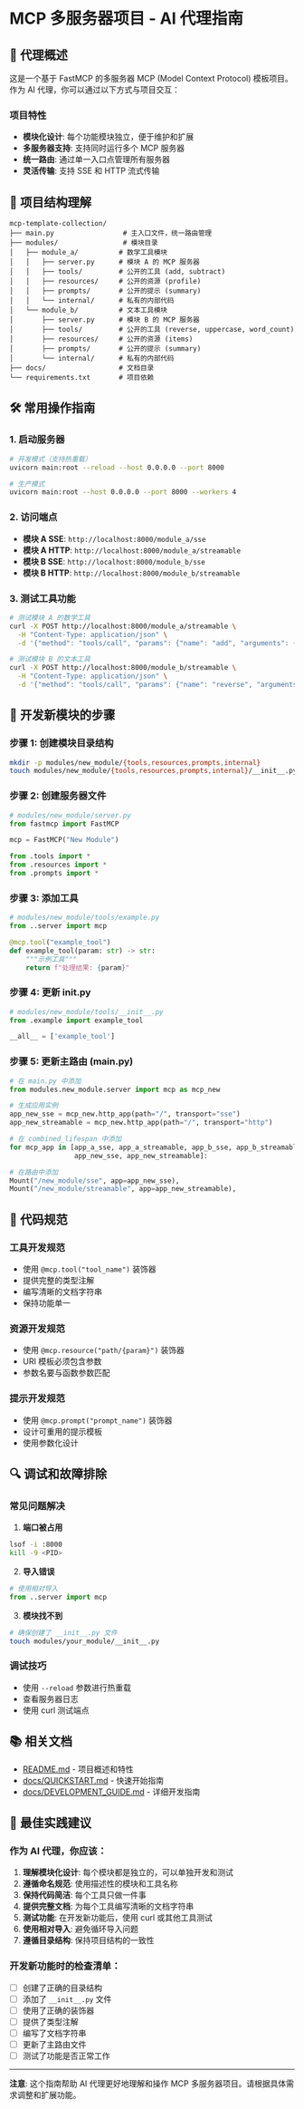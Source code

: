 # MCP 多服务器项目 - AI 代理指南

## 🤖 代理概述

这是一个基于 FastMCP 的多服务器 MCP (Model Context Protocol) 模板项目。作为 AI 代理，你可以通过以下方式与项目交互：

### 项目特性
- **模块化设计**: 每个功能模块独立，便于维护和扩展
- **多服务器支持**: 支持同时运行多个 MCP 服务器
- **统一路由**: 通过单一入口点管理所有服务器
- **灵活传输**: 支持 SSE 和 HTTP 流式传输

## 📁 项目结构理解

```
mcp-template-collection/
├── main.py                 # 主入口文件，统一路由管理
├── modules/                # 模块目录
│   ├── module_a/          # 数学工具模块
│   │   ├── server.py      # 模块 A 的 MCP 服务器
│   │   ├── tools/         # 公开的工具 (add, subtract)
│   │   ├── resources/     # 公开的资源 (profile)
│   │   ├── prompts/       # 公开的提示 (summary)
│   │   └── internal/      # 私有的内部代码
│   └── module_b/          # 文本工具模块
│       ├── server.py      # 模块 B 的 MCP 服务器
│       ├── tools/         # 公开的工具 (reverse, uppercase, word_count)
│       ├── resources/     # 公开的资源 (items)
│       ├── prompts/       # 公开的提示 (summary)
│       └── internal/      # 私有的内部代码
├── docs/                  # 文档目录
└── requirements.txt       # 项目依赖
```

## 🛠️ 常用操作指南

### 1. 启动服务器
```bash
# 开发模式（支持热重载）
uvicorn main:root --reload --host 0.0.0.0 --port 8000

# 生产模式
uvicorn main:root --host 0.0.0.0 --port 8000 --workers 4
```

### 2. 访问端点
- **模块 A SSE**: `http://localhost:8000/module_a/sse`
- **模块 A HTTP**: `http://localhost:8000/module_a/streamable`
- **模块 B SSE**: `http://localhost:8000/module_b/sse`
- **模块 B HTTP**: `http://localhost:8000/module_b/streamable`

### 3. 测试工具功能
```bash
# 测试模块 A 的数学工具
curl -X POST http://localhost:8000/module_a/streamable \
  -H "Content-Type: application/json" \
  -d '{"method": "tools/call", "params": {"name": "add", "arguments": {"a": 5, "b": 3}}}'

# 测试模块 B 的文本工具
curl -X POST http://localhost:8000/module_b/streamable \
  -H "Content-Type: application/json" \
  -d '{"method": "tools/call", "params": {"name": "reverse", "arguments": {"text": "Hello World"}}}'
```

## 🔧 开发新模块的步骤

### 步骤 1: 创建模块目录结构
```bash
mkdir -p modules/new_module/{tools,resources,prompts,internal}
touch modules/new_module/{tools,resources,prompts,internal}/__init__.py
```

### 步骤 2: 创建服务器文件
```python
# modules/new_module/server.py
from fastmcp import FastMCP

mcp = FastMCP("New Module")

from .tools import *
from .resources import *
from .prompts import *
```

### 步骤 3: 添加工具
```python
# modules/new_module/tools/example.py
from ..server import mcp

@mcp.tool("example_tool")
def example_tool(param: str) -> str:
    """示例工具"""
    return f"处理结果: {param}"
```

### 步骤 4: 更新 __init__.py
```python
# modules/new_module/tools/__init__.py
from .example import example_tool

__all__ = ['example_tool']
```

### 步骤 5: 更新主路由 (main.py)
```python
# 在 main.py 中添加
from modules.new_module.server import mcp as mcp_new

# 生成应用实例
app_new_sse = mcp_new.http_app(path="/", transport="sse")
app_new_streamable = mcp_new.http_app(path="/", transport="http")

# 在 combined_lifespan 中添加
for mcp_app in [app_a_sse, app_a_streamable, app_b_sse, app_b_streamable, 
                app_new_sse, app_new_streamable]:

# 在路由中添加
Mount("/new_module/sse", app=app_new_sse),
Mount("/new_module/streamable", app=app_new_streamable),
```

## 📝 代码规范

### 工具开发规范
- 使用 `@mcp.tool("tool_name")` 装饰器
- 提供完整的类型注解
- 编写清晰的文档字符串
- 保持功能单一

### 资源开发规范
- 使用 `@mcp.resource("path/{param}")` 装饰器
- URI 模板必须包含参数
- 参数名要与函数参数匹配

### 提示开发规范
- 使用 `@mcp.prompt("prompt_name")` 装饰器
- 设计可重用的提示模板
- 使用参数化设计

## 🔍 调试和故障排除

### 常见问题解决

1. **端口被占用**
```bash
lsof -i :8000
kill -9 <PID>
```

2. **导入错误**
```python
# 使用相对导入
from ..server import mcp
```

3. **模块找不到**
```bash
# 确保创建了 __init__.py 文件
touch modules/your_module/__init__.py
```

### 调试技巧
- 使用 `--reload` 参数进行热重载
- 查看服务器日志
- 使用 curl 测试端点

## 📚 相关文档

- [README.md](README.md) - 项目概述和特性
- [docs/QUICKSTART.md](docs/QUICKSTART.md) - 快速开始指南
- [docs/DEVELOPMENT_GUIDE.md](docs/DEVELOPMENT_GUIDE.md) - 详细开发指南

## 🎯 最佳实践建议

### 作为 AI 代理，你应该：

1. **理解模块化设计**: 每个模块都是独立的，可以单独开发和测试
2. **遵循命名规范**: 使用描述性的模块和工具名称
3. **保持代码简洁**: 每个工具只做一件事
4. **提供完整文档**: 为每个工具编写清晰的文档字符串
5. **测试功能**: 在开发新功能后，使用 curl 或其他工具测试
6. **使用相对导入**: 避免循环导入问题
7. **遵循目录结构**: 保持项目结构的一致性

### 开发新功能时的检查清单：

- [ ] 创建了正确的目录结构
- [ ] 添加了 `__init__.py` 文件
- [ ] 使用了正确的装饰器
- [ ] 提供了类型注解
- [ ] 编写了文档字符串
- [ ] 更新了主路由文件
- [ ] 测试了功能是否正常工作

---

**注意**: 这个指南帮助 AI 代理更好地理解和操作 MCP 多服务器项目。请根据具体需求调整和扩展功能。 